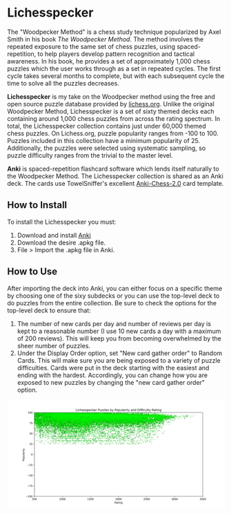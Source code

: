 # Lichesspecker
The "Woodpecker Method" is a chess study technique popularized by Axel Smith in his book *The Woodpecker Method*.
The method involves the repeated exposure to the same set of chess puzzles, using spaced-repetition, to help players develop pattern recognition and tactical awareness.
In his book, he provides a set of approximately 1,000 chess puzzles which the user works through as a set in repeated cycles.
The first cycle takes several months to complete, but with each subsequent cycle the time to solve all the puzzles decreases.

**Lichesspecker** is my take on the Woodpecker method using the free and open source puzzle database provided by [lichess.org](https://database.lichess.org/).
Unlike the original Woodpecker Method, Lichesspecker is a set of sixty themed decks each containing around 1,000 chess puzzles from across the rating spectrum.
In total, the Lichesspecker collection contains just under 60,000 themed chess puzzles.
On Lichess.org, puzzle popularity ranges from -100 to 100. 
Puzzles included in this collection have a minimum popularity of 25.
Additionally, the puzzles were selected using systematic sampling, so puzzle difficulty ranges from the trivial to the master level.

**Anki** is spaced-repetition flashcard software which lends itself naturally to the Woodpecker Method. 
The Lichesspecker collection is shared as an Anki deck. 
The cards use TowelSniffer's excellent [Anki-Chess-2.0](https://github.com/TowelSniffer/Anki-Chess-2.0) card template.

## How to Install

To install the Lichesspecker you must:

1. Download and install [Anki](https://apps.ankiweb.net/)
2. Download the desire .apkg file.
3. File > Import the .apkg file in Anki.

## How to Use

After importing the deck into Anki, you can either focus on a specific theme by choosing one of the sixy subdecks or you can use the top-level deck to do puzzles from the entire collection.
Be sure to check the options for the top-level deck to ensure that:

1. The number of new cards per day and number of reviews per day is kept to a reasonable number (I use 10 new cards a day with a maximum of 200 reviews). This will keep you from becoming overwhelmed by the sheer number of puzzles.
2. Under the Display Order option, set "New card gather order" to Random Cards. This will make sure you are being exposed to a variety of puzzle difficulties. Cards were put in the deck starting with the easiest and ending with the hardest. Accordingly, you can change how you are exposed to new puzzles by changing the "new card gather order" option.

![a screenshot showing puzzle distribution by rating and popularity](screenshot.png)
